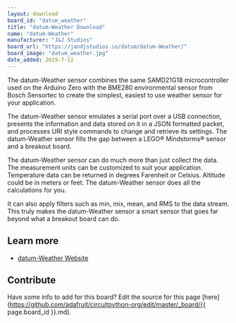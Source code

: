 ```yaml
---
layout: download
board_id: "datum_weather"
title: "datum-Weather Download"
name: "datum-Weather"
manufacturer: "J&J Studios"
board_url: "https://jandjstudios.io/datum/datum-Weather/"
board_image: "datum_weather.jpg"
date_added: 2019-7-12
---
```


The datum-Weather sensor combines the same SAMD21G18 microcontroller used on the Arduino Zero with the BME280 environmental sensor from Bosch Sensortec to create the simplest, easiest to use weather sensor for your application.

The datum-Weather sensor emulates a serial port over a USB connection, presents the information and data stored on it in a JSON formatted packet, and processes URI style commands to change and retrieve its settings. The datum-Weather sensor fills the gap between a LEGO® Mindstorms® sensor and a breakout board.

The datum-Weather sensor can do much more than just collect the data. The measurement units can be customized to suit your application. Temperature data can be returned in degrees Farenheit or Celsius. Altitude could be in meters or feet. The datum-Weather sensor does all the calculations for you.

It can also apply filters such as min, mix, mean, and RMS to the data stream. This truly makes the datum-Weather sensor a smart sensor that goes far beyond what a breakout board can do.

## Learn more
* [datum-Weather Website](https://jandjstudios.io/datum/datum-Weather/)

## Contribute

Have some info to add for this board? Edit the source for this page [here](https://github.com/adafruit/circuitpython-org/edit/master/_board/{{ page.board_id }}.md).
